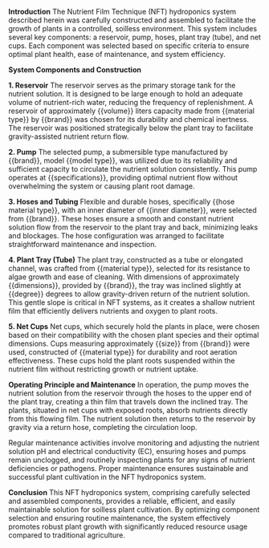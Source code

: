 **Introduction** The Nutrient Film Technique (NFT) hydroponics system described herein was carefully constructed and assembled to facilitate the growth of plants in a controlled, soilless environment. This system includes several key components: a reservoir, pump, hoses, plant tray (tube), and net cups. Each component was selected based on specific criteria to ensure optimal plant health, ease of maintenance, and system efficiency.

**System Components and Construction**

**1. Reservoir** The reservoir serves as the primary storage tank for the nutrient solution. It is designed to be large enough to hold an adequate volume of nutrient-rich water, reducing the frequency of replenishment. A reservoir of approximately {{volume}} liters capacity made from {{material type}} by {{brand}} was chosen for its durability and chemical inertness. The reservoir was positioned strategically below the plant tray to facilitate gravity-assisted nutrient return flow.

**2. Pump** The selected pump, a submersible type manufactured by {{brand}}, model {{model type}}, was utilized due to its reliability and sufficient capacity to circulate the nutrient solution consistently. This pump operates at {{specifications}}, providing optimal nutrient flow without overwhelming the system or causing plant root damage.

**3. Hoses and Tubing** Flexible and durable hoses, specifically {{hose material type}}, with an inner diameter of {{inner diameter}}, were selected from {{brand}}. These hoses ensure a smooth and constant nutrient solution flow from the reservoir to the plant tray and back, minimizing leaks and blockages. The hose configuration was arranged to facilitate straightforward maintenance and inspection.

**4. Plant Tray (Tube)** The plant tray, constructed as a tube or elongated channel, was crafted from {{material type}}, selected for its resistance to algae growth and ease of cleaning. With dimensions of approximately {{dimensions}}, provided by {{brand}}, the tray was inclined slightly at {{degree}} degrees to allow gravity-driven return of the nutrient solution. This gentle slope is critical in NFT systems, as it creates a shallow nutrient film that efficiently delivers nutrients and oxygen to plant roots.

**5. Net Cups** Net cups, which securely hold the plants in place, were chosen based on their compatibility with the chosen plant species and their optimal dimensions. Cups measuring approximately {{size}} from {{brand}} were used, constructed of {{material type}} for durability and root aeration effectiveness. These cups hold the plant roots suspended within the nutrient film without restricting growth or nutrient uptake.

**Operating Principle and Maintenance** In operation, the pump moves the nutrient solution from the reservoir through the hoses to the upper end of the plant tray, creating a thin film that travels down the inclined tray. The plants, situated in net cups with exposed roots, absorb nutrients directly from this flowing film. The nutrient solution then returns to the reservoir by gravity via a return hose, completing the circulation loop.

Regular maintenance activities involve monitoring and adjusting the nutrient solution pH and electrical conductivity (EC), ensuring hoses and pumps remain unclogged, and routinely inspecting plants for any signs of nutrient deficiencies or pathogens. Proper maintenance ensures sustainable and successful plant cultivation in the NFT hydroponics system.

**Conclusion** This NFT hydroponics system, comprising carefully selected and assembled components, provides a reliable, efficient, and easily maintainable solution for soilless plant cultivation. By optimizing component selection and ensuring routine maintenance, the system effectively promotes robust plant growth with significantly reduced resource usage compared to traditional agriculture.